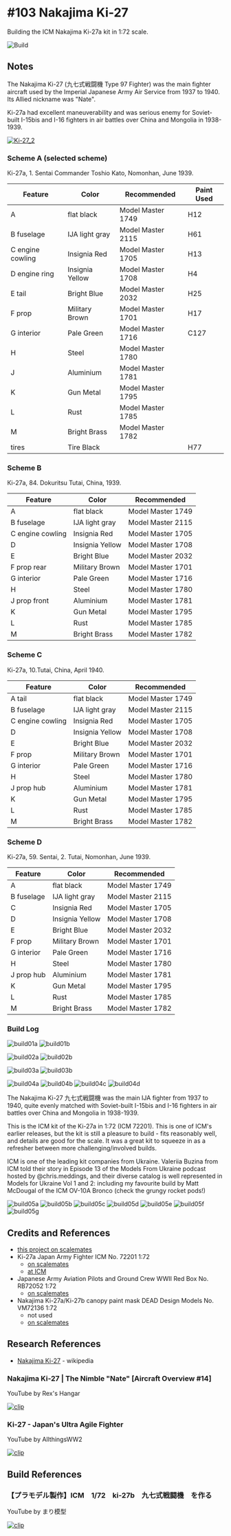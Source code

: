 # #103 Nakajima Ki-27

Building the ICM Nakajima Ki-27a kit in 1:72 scale.

![Build](./assets/NakajimaKi27_build.jpg?raw=true)

## Notes

The Nakajima Ki-27 (九七式戦闘機 Type 97 Fighter) was the main fighter aircraft used by the Imperial Japanese Army Air Service from 1937 to 1940. Its Allied nickname was "Nate".

Ki-27a had excellent maneuverability and was serious enemy for Soviet-built I-15bis and I-16 fighters in air battles over China and Mongolia in 1938-1939.

[![Ki-27_2](./assets/Ki-27_2.jpg?raw=true)](https://en.wikipedia.org/wiki/Nakajima_Ki-27)

### Scheme A (selected scheme)

Кi-27а, 1. Sentai Commander Toshio Kato, Nomonhan, June 1939.

| Feature               | Color                | Recommended       | Paint Used |
|-----------------------|----------------------|-------------------|------------|
| A                     | flat black           | Model Master 1749 | H12        |
| B fuselage            | IJA light gray       | Model Master 2115 | H61        |
| C engine cowling      | Insignia Red         | Model Master 1705 | H13        |
| D engine ring         | Insignia Yellow      | Model Master 1708 | H4         |
| E tail                | Bright Blue          | Model Master 2032 | H25        |
| F prop                | Military Brown       | Model Master 1701 | H17        |
| G interior            | Pale Green           | Model Master 1716 | C127       |
| H                     | Steel                | Model Master 1780 |            |
| J                     | Aluminium            | Model Master 1781 |            |
| K                     | Gun Metal            | Model Master 1795 |            |
| L                     | Rust                 | Model Master 1785 |            |
| M                     | Bright Brass         | Model Master 1782 |            |
| tires                 | Tire Black           |                   | H77        |

### Scheme B

Кi-27а, 84. Dokuritsu Tutai, China, 1939.

| Feature               | Color                | Recommended       |
|-----------------------|----------------------|-------------------|
| A                     | flat black           | Model Master 1749 |
| B fuselage            | IJA light gray       | Model Master 2115 |
| C engine cowling      | Insignia Red         | Model Master 1705 |
| D                     | Insignia Yellow      | Model Master 1708 |
| E                     | Bright Blue          | Model Master 2032 |
| F prop rear           | Military Brown       | Model Master 1701 |
| G interior            | Pale Green           | Model Master 1716 |
| H                     | Steel                | Model Master 1780 |
| J prop front          | Aluminium            | Model Master 1781 |
| K                     | Gun Metal            | Model Master 1795 |
| L                     | Rust                 | Model Master 1785 |
| M                     | Bright Brass         | Model Master 1782 |

### Scheme C

Кi-27а, 10.Tutai, China, April 1940.

| Feature               | Color                | Recommended       |
|-----------------------|----------------------|-------------------|
| A tail                | flat black           | Model Master 1749 |
| B fuselage            | IJA light gray       | Model Master 2115 |
| C engine cowling      | Insignia Red         | Model Master 1705 |
| D                     | Insignia Yellow      | Model Master 1708 |
| E                     | Bright Blue          | Model Master 2032 |
| F prop                | Military Brown       | Model Master 1701 |
| G interior            | Pale Green           | Model Master 1716 |
| H                     | Steel                | Model Master 1780 |
| J prop hub            | Aluminium            | Model Master 1781 |
| K                     | Gun Metal            | Model Master 1795 |
| L                     | Rust                 | Model Master 1785 |
| M                     | Bright Brass         | Model Master 1782 |

### Scheme D

Ki-27a, 59. Sentai, 2. Tutai, Nomonhan, June 1939.

| Feature               | Color                | Recommended       |
|-----------------------|----------------------|-------------------|
| A                     | flat black           | Model Master 1749 |
| B fuselage            | IJA light gray       | Model Master 2115 |
| C                     | Insignia Red         | Model Master 1705 |
| D                     | Insignia Yellow      | Model Master 1708 |
| E                     | Bright Blue          | Model Master 2032 |
| F prop                | Military Brown       | Model Master 1701 |
| G interior            | Pale Green           | Model Master 1716 |
| H                     | Steel                | Model Master 1780 |
| J prop hub            | Aluminium            | Model Master 1781 |
| K                     | Gun Metal            | Model Master 1795 |
| L                     | Rust                 | Model Master 1785 |
| M                     | Bright Brass         | Model Master 1782 |

### Build Log

![build01a](./assets/build01a.jpg?raw=true)
![build01b](./assets/build01b.jpg?raw=true)

![build02a](./assets/build02a.jpg?raw=true)
![build02b](./assets/build02b.jpg?raw=true)

![build03a](./assets/build03a.jpg?raw=true)
![build03b](./assets/build03b.jpg?raw=true)

![build04a](./assets/build04a.jpg?raw=true)
![build04b](./assets/build04b.jpg?raw=true)
![build04c](./assets/build04c.jpg?raw=true)
![build04d](./assets/build04d.jpg?raw=true)

The Nakajima Ki-27 九七式戦闘機 was the main IJA fighter from 1937 to 1940, quite evenly matched with Soviet-built I-15bis and I-16 fighters in air battles over China and Mongolia in 1938-1939.

This is the ICM kit of the Ki-27a in 1:72 (ICM 72201). This is one of ICM's earlier releases, but the kit is still a pleasure to build - fits reasonably well, and details are good for the scale. It was a great kit to squeeze in as a refresher between more challenging/involved builds.

ICM is one of the leading kit companies from Ukraine. Valeriia Buzina from ICM told their story in Episode 13 of the Models From Ukraine podcast hosted by @chris.meddings,
and their diverse catalog is well represented in Models for Ukraine Vol 1 and 2: including my favourite build by Matt McDougal of the ICM OV-10A Bronco (check the grungy rocket pods!)

![build05a](./assets/build05a.jpg?raw=true)
![build05b](./assets/build05b.jpg?raw=true)
![build05c](./assets/build05c.jpg?raw=true)
![build05d](./assets/build05d.jpg?raw=true)
![build05e](./assets/build05e.jpg?raw=true)
![build05f](./assets/build05f.jpg?raw=true)
![build05g](./assets/build05g.jpg?raw=true)

## Credits and References

* [this project on scalemates](https://www.scalemates.com/profiles/mate.php?id=74137&p=projects&project=155377)
* Ki-27a Japan Army Fighter ICM No. 72201 1:72
    * [on scalemates](https://www.scalemates.com/kits/icm-72201-ki-27a--1476522)
    * [at ICM](https://icm.com.ua/aviation/ki-27a-2/)
* Japanese Army Aviation Pilots and Ground Crew WWII Red Box No. RB72052 1:72
    * [on scalemates](https://www.scalemates.com/kits/red-box-rb72052-japanese-army-aviation-pilots-and-ground-crew--952634)
* Nakajima Ki-27a/Ki-27b canopy paint mask DEAD Design Models No. VM72136 1:72
    * not used
    * [on scalemates](https://www.scalemates.com/kits/dead-design-models-vm72136-nakajima-ki-27a-ki-27b-canopy-paint-mask--1367760)

## Research References

* [Nakajima Ki-27](https://en.wikipedia.org/wiki/Nakajima_Ki-27) - wikipedia

### Nakajima Ki-27 | The Nimble "Nate" [Aircraft Overview #14]

YouTube by Rex's Hangar

[![clip](https://img.youtube.com/vi/gBoIWbVDnk0/0.jpg)](https://www.youtube.com/watch?v=gBoIWbVDnk0)

### Ki-27 - Japan's Ultra Agile Fighter

YouTube by AllthingsWW2

[![clip](https://img.youtube.com/vi/L6vBSZ97NaE/0.jpg)](https://www.youtube.com/watch?v=L6vBSZ97NaE)

## Build References

### 【プラモデル製作】ICM　1/72　ki-27b　九七式戦闘機　を作る

YouTube by まり模型

[![clip](https://img.youtube.com/vi/q1qAz9lf-II/0.jpg)](https://www.youtube.com/watch?v=q1qAz9lf-II)
